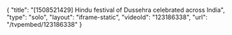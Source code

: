 {
    "title": "[1508521429] Hindu festival of Dussehra celebrated across India",
    "type": "solo",
    "layout": "iframe-static",
    "videoId": "123186338",
    "url": "\/tvpembed\/123186338"
}